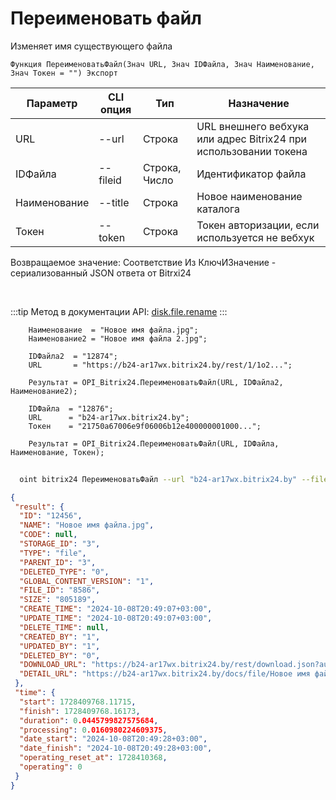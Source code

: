 ﻿---
sidebar_position: 10
---

# Переименовать файл
 Изменяет имя существующего файла



`Функция ПереименоватьФайл(Знач URL, Знач IDФайла, Знач Наименование, Знач Токен = "") Экспорт`

  | Параметр | CLI опция | Тип | Назначение |
  |-|-|-|-|
  | URL | --url | Строка | URL внешнего вебхука или адрес Bitrix24 при использовании токена |
  | IDФайла | --fileid | Строка, Число | Идентификатор файла |
  | Наименование | --title | Строка | Новое наименование каталога |
  | Токен | --token | Строка | Токен авторизации, если используется не вебхук |

  
  Возвращаемое значение:   Соответствие Из КлючИЗначение - сериализованный JSON ответа от Bitrxi24

<br/>

:::tip
Метод в документации API: [disk.file.rename](https://dev.1c-bitrix.ru/rest_help/disk/file/disk_file_rename.php)
:::
<br/>


```bsl title="Пример кода"
    Наименование  = "Новое имя файла.jpg";
    Наименование2 = "Новое имя файла 2.jpg";

    IDФайла2  = "12874";
    URL       = "https://b24-ar17wx.bitrix24.by/rest/1/1o2...";

    Результат = OPI_Bitrix24.ПереименоватьФайл(URL, IDФайла2, Наименование2);

    IDФайла  = "12876";
    URL      = "b24-ar17wx.bitrix24.by";
    Токен    = "21750a67006e9f06006b12e400000001000...";

    Результат = OPI_Bitrix24.ПереименоватьФайл(URL, IDФайла, Наименование, Токен);
```



```sh title="Пример команды CLI"
    
  oint bitrix24 ПереименоватьФайл --url "b24-ar17wx.bitrix24.by" --fileid "2484" --title %title% --token "56898d66006e9f06006b12e400000001000..."

```

```json title="Результат"
{
 "result": {
  "ID": "12456",
  "NAME": "Новое имя файла.jpg",
  "CODE": null,
  "STORAGE_ID": "3",
  "TYPE": "file",
  "PARENT_ID": "3",
  "DELETED_TYPE": "0",
  "GLOBAL_CONTENT_VERSION": "1",
  "FILE_ID": "8586",
  "SIZE": "805189",
  "CREATE_TIME": "2024-10-08T20:49:07+03:00",
  "UPDATE_TIME": "2024-10-08T20:49:07+03:00",
  "DELETE_TIME": null,
  "CREATED_BY": "1",
  "UPDATED_BY": "1",
  "DELETED_BY": "0",
  "DOWNLOAD_URL": "https://b24-ar17wx.bitrix24.by/rest/download.json?auth=717e0567006e9f06006b12e400000001000007c2ebc8f80264531d4fc09a27052a7fe2&token=disk%7CaWQ9MTI0NTYmXz0xZHBCejhXckNpOWU1ZG5jMkZxZjBVNk9SanZsUXdteg%3D%3D%7CImRvd25sb2FkfGRpc2t8YVdROU1USTBOVFltWHoweFpIQkNlamhYY2tOcE9XVTFaRzVqTWtaeFpqQlZOazlTYW5ac1VYZHRlZz09fDcxN2UwNTY3MDA2ZTlmMDYwMDZiMTJlNDAwMDAwMDAxMDAwMDA3YzJlYmM4ZjgwMjY0NTMxZDRmYzA5YTI3MDUyYTdmZTIi.yt63TwECmy6%2ByDHbR76o7wwehiKGWsmQvYN3lRJ%2BHjA%3D",
  "DETAIL_URL": "https://b24-ar17wx.bitrix24.by/docs/file/Новое имя файла.jpg"
 },
 "time": {
  "start": 1728409768.11715,
  "finish": 1728409768.16173,
  "duration": 0.0445799827575684,
  "processing": 0.0160980224609375,
  "date_start": "2024-10-08T20:49:28+03:00",
  "date_finish": "2024-10-08T20:49:28+03:00",
  "operating_reset_at": 1728410368,
  "operating": 0
 }
}
```
